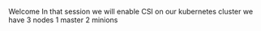 Welcome
In that session we will enable CSI on our kubernetes cluster
we have 3 nodes 1 master 2 minions
